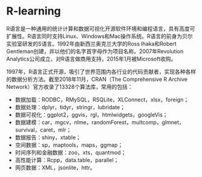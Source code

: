 # R-learning
R语言是一种通用的统计计算和数据可视化开源软件环境和编程语言，具有高度可扩展性。R语言同时支持Linux、Windows和Mac操作系统。R语言的前身为贝尔实验室研发的S语言。1992年由新西兰奥克兰大学的Ross Ihaka和Robert Gentleman创建，并以他们的名字首字母作为项目名称。2007年Revolution Analytics公司成立，对R语言做商用支持，2015年1月被Microsoft收购。

1997年，R语言正式开源，吸引了世界范围内各行业的代码贡献者，实现各种各样的数据分析方法。截至2018年11月，CRAN（The Comprehensive R Archive Network）官方收录了13328个算法库，常用的包括：

- 数据加载：RODBC，RMySQL，RSQLite，XLConnect，xlsx，foreign；
- 数据处理：dplyr，tidyr，stringr，lubridate；
- 数据可视化：ggplot2，ggvis，rgl，htmlwidgets，googleVis；
- 数据建模：car，mgcv，nlme，randomForest，multcomp，glmnet，survival，caret，mlr；
- 数据报告：shiny，xtable；
- 空间数据：sp，maptools，maps，ggmap；
- 时间序列和金融数据：zoo，xts，quantmod；
- 高性能计算：Rcpp，data.table，parallel；
- 网页数据：XML，jsonlite，httr。
